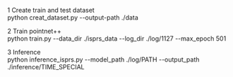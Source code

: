 1 Create train and test dataset<br>
	python creat_dataset.py --output-path ./data
	
2 Train pointnet++<br>
	python train.py --data_dir ./isprs_data --log_dir ./log/1127 --max_epoch 501

3 Inference<br>
	python inference_isprs.py --model_path ./log/PATH --output_path ./inference/TIME_SPECIAL
